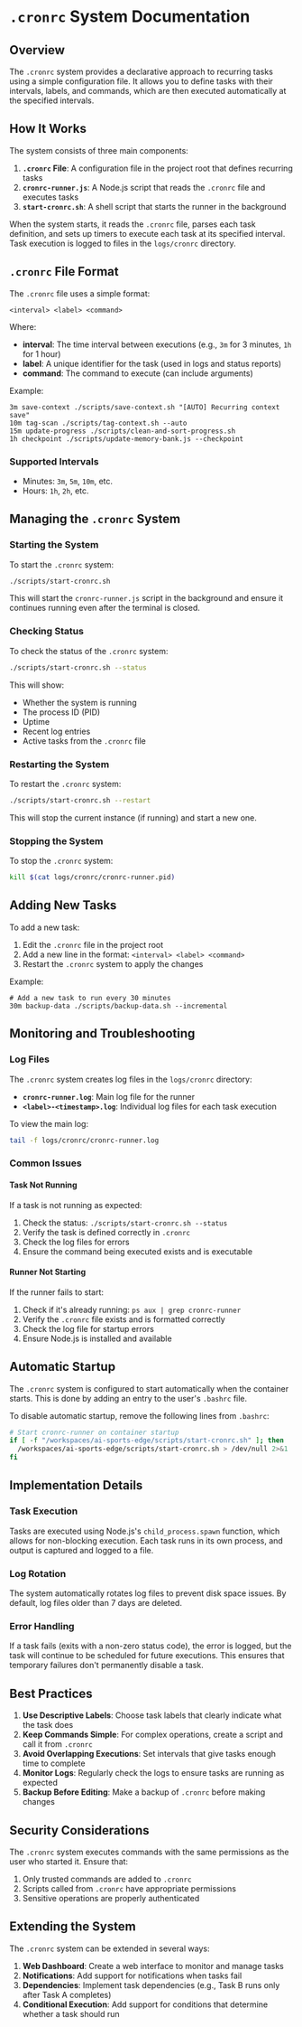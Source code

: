 # `.cronrc` System Documentation

## Overview

The `.cronrc` system provides a declarative approach to recurring tasks using a simple configuration file. It allows you to define tasks with their intervals, labels, and commands, which are then executed automatically at the specified intervals.

## How It Works

The system consists of three main components:

1. **`.cronrc` File**: A configuration file in the project root that defines recurring tasks
2. **`cronrc-runner.js`**: A Node.js script that reads the `.cronrc` file and executes tasks
3. **`start-cronrc.sh`**: A shell script that starts the runner in the background

When the system starts, it reads the `.cronrc` file, parses each task definition, and sets up timers to execute each task at its specified interval. Task execution is logged to files in the `logs/cronrc` directory.

## `.cronrc` File Format

The `.cronrc` file uses a simple format:

```
<interval> <label> <command>
```

Where:
- **interval**: The time interval between executions (e.g., `3m` for 3 minutes, `1h` for 1 hour)
- **label**: A unique identifier for the task (used in logs and status reports)
- **command**: The command to execute (can include arguments)

Example:
```
3m save-context ./scripts/save-context.sh "[AUTO] Recurring context save"
10m tag-scan ./scripts/tag-context.sh --auto
15m update-progress ./scripts/clean-and-sort-progress.sh
1h checkpoint ./scripts/update-memory-bank.js --checkpoint
```

### Supported Intervals

- Minutes: `3m`, `5m`, `10m`, etc.
- Hours: `1h`, `2h`, etc.

## Managing the `.cronrc` System

### Starting the System

To start the `.cronrc` system:

```bash
./scripts/start-cronrc.sh
```

This will start the `cronrc-runner.js` script in the background and ensure it continues running even after the terminal is closed.

### Checking Status

To check the status of the `.cronrc` system:

```bash
./scripts/start-cronrc.sh --status
```

This will show:
- Whether the system is running
- The process ID (PID)
- Uptime
- Recent log entries
- Active tasks from the `.cronrc` file

### Restarting the System

To restart the `.cronrc` system:

```bash
./scripts/start-cronrc.sh --restart
```

This will stop the current instance (if running) and start a new one.

### Stopping the System

To stop the `.cronrc` system:

```bash
kill $(cat logs/cronrc/cronrc-runner.pid)
```

## Adding New Tasks

To add a new task:

1. Edit the `.cronrc` file in the project root
2. Add a new line in the format: `<interval> <label> <command>`
3. Restart the `.cronrc` system to apply the changes

Example:
```
# Add a new task to run every 30 minutes
30m backup-data ./scripts/backup-data.sh --incremental
```

## Monitoring and Troubleshooting

### Log Files

The `.cronrc` system creates log files in the `logs/cronrc` directory:

- **`cronrc-runner.log`**: Main log file for the runner
- **`<label>-<timestamp>.log`**: Individual log files for each task execution

To view the main log:

```bash
tail -f logs/cronrc/cronrc-runner.log
```

### Common Issues

#### Task Not Running

If a task is not running as expected:

1. Check the status: `./scripts/start-cronrc.sh --status`
2. Verify the task is defined correctly in `.cronrc`
3. Check the log files for errors
4. Ensure the command being executed exists and is executable

#### Runner Not Starting

If the runner fails to start:

1. Check if it's already running: `ps aux | grep cronrc-runner`
2. Verify the `.cronrc` file exists and is formatted correctly
3. Check the log file for startup errors
4. Ensure Node.js is installed and available

## Automatic Startup

The `.cronrc` system is configured to start automatically when the container starts. This is done by adding an entry to the user's `.bashrc` file.

To disable automatic startup, remove the following lines from `.bashrc`:

```bash
# Start cronrc-runner on container startup
if [ -f "/workspaces/ai-sports-edge/scripts/start-cronrc.sh" ]; then
  /workspaces/ai-sports-edge/scripts/start-cronrc.sh > /dev/null 2>&1
fi
```

## Implementation Details

### Task Execution

Tasks are executed using Node.js's `child_process.spawn` function, which allows for non-blocking execution. Each task runs in its own process, and output is captured and logged to a file.

### Log Rotation

The system automatically rotates log files to prevent disk space issues. By default, log files older than 7 days are deleted.

### Error Handling

If a task fails (exits with a non-zero status code), the error is logged, but the task will continue to be scheduled for future executions. This ensures that temporary failures don't permanently disable a task.

## Best Practices

1. **Use Descriptive Labels**: Choose task labels that clearly indicate what the task does
2. **Keep Commands Simple**: For complex operations, create a script and call it from `.cronrc`
3. **Avoid Overlapping Executions**: Set intervals that give tasks enough time to complete
4. **Monitor Logs**: Regularly check the logs to ensure tasks are running as expected
5. **Backup Before Editing**: Make a backup of `.cronrc` before making changes

## Security Considerations

The `.cronrc` system executes commands with the same permissions as the user who started it. Ensure that:

1. Only trusted commands are added to `.cronrc`
2. Scripts called from `.cronrc` have appropriate permissions
3. Sensitive operations are properly authenticated

## Extending the System

The `.cronrc` system can be extended in several ways:

1. **Web Dashboard**: Create a web interface to monitor and manage tasks
2. **Notifications**: Add support for notifications when tasks fail
3. **Dependencies**: Implement task dependencies (e.g., Task B runs only after Task A completes)
4. **Conditional Execution**: Add support for conditions that determine whether a task should run